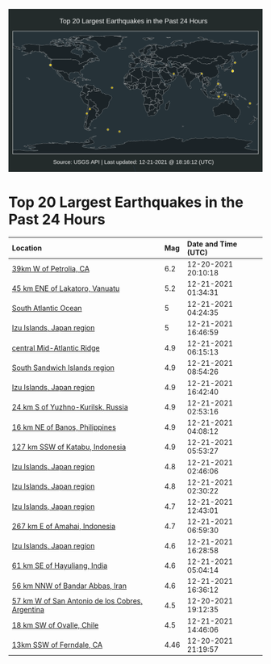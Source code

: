 ![Map](./map.png)

# Top 20 Largest Earthquakes in the Past 24 Hours

| Location | Mag | Date and Time (UTC) |
|:---|:---|:---|
| [39km W of Petrolia, CA](https://earthquake.usgs.gov/earthquakes/eventpage/nc73666231) | 6.2 | 12-20-2021 20:10:18 |
| [45 km ENE of Lakatoro, Vanuatu](https://earthquake.usgs.gov/earthquakes/eventpage/us6000ge1l) | 5.2 | 12-21-2021 01:34:31 |
| [South Atlantic Ocean](https://earthquake.usgs.gov/earthquakes/eventpage/us6000ge2u) | 5 | 12-21-2021 04:24:35 |
| [Izu Islands, Japan region](https://earthquake.usgs.gov/earthquakes/eventpage/us6000ge6n) | 5 | 12-21-2021 16:46:59 |
| [central Mid-Atlantic Ridge](https://earthquake.usgs.gov/earthquakes/eventpage/us6000ge3p) | 4.9 | 12-21-2021 06:15:13 |
| [South Sandwich Islands region](https://earthquake.usgs.gov/earthquakes/eventpage/us6000ge4s) | 4.9 | 12-21-2021 08:54:26 |
| [Izu Islands, Japan region](https://earthquake.usgs.gov/earthquakes/eventpage/us6000ge6k) | 4.9 | 12-21-2021 16:42:40 |
| [24 km S of Yuzhno-Kurilsk, Russia](https://earthquake.usgs.gov/earthquakes/eventpage/us6000ge25) | 4.9 | 12-21-2021 02:53:16 |
| [16 km NE of Banos, Philippines](https://earthquake.usgs.gov/earthquakes/eventpage/us6000ge2q) | 4.9 | 12-21-2021 04:08:12 |
| [127 km SSW of Katabu, Indonesia](https://earthquake.usgs.gov/earthquakes/eventpage/us6000ge3l) | 4.9 | 12-21-2021 05:53:27 |
| [Izu Islands, Japan region](https://earthquake.usgs.gov/earthquakes/eventpage/us6000ge23) | 4.8 | 12-21-2021 02:46:06 |
| [Izu Islands, Japan region](https://earthquake.usgs.gov/earthquakes/eventpage/us6000ge1u) | 4.8 | 12-21-2021 02:30:22 |
| [Izu Islands, Japan region](https://earthquake.usgs.gov/earthquakes/eventpage/us6000ge5f) | 4.7 | 12-21-2021 12:43:01 |
| [267 km E of Amahai, Indonesia](https://earthquake.usgs.gov/earthquakes/eventpage/us6000ge3x) | 4.7 | 12-21-2021 06:59:30 |
| [Izu Islands, Japan region](https://earthquake.usgs.gov/earthquakes/eventpage/us6000ge6g) | 4.6 | 12-21-2021 16:28:58 |
| [61 km SE of Hayuliang, India](https://earthquake.usgs.gov/earthquakes/eventpage/us6000ge34) | 4.6 | 12-21-2021 05:04:14 |
| [56 km NNW of Bandar Abbas, Iran](https://earthquake.usgs.gov/earthquakes/eventpage/us6000ge6h) | 4.6 | 12-21-2021 16:36:12 |
| [57 km W of San Antonio de los Cobres, Argentina](https://earthquake.usgs.gov/earthquakes/eventpage/us6000gdxc) | 4.5 | 12-20-2021 19:12:35 |
| [18 km SW of Ovalle, Chile](https://earthquake.usgs.gov/earthquakes/eventpage/us6000ge5v) | 4.5 | 12-21-2021 14:46:06 |
| [13km SSW of Ferndale, CA](https://earthquake.usgs.gov/earthquakes/eventpage/nc73666446) | 4.46 | 12-20-2021 21:19:57 |
